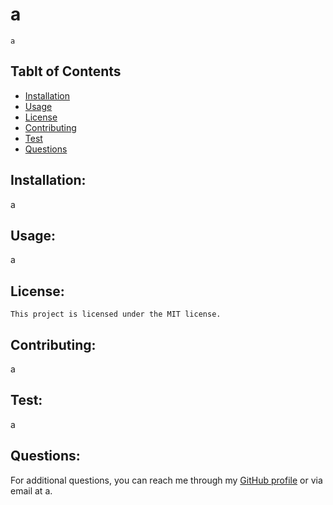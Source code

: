 
# a
    a
        
## Tablt of Contents
- [Installation](#installation)
- [Usage](#usage)
- [License](#license)
- [Contributing](#contributing)
- [Test](#test)
- [Questions](#questions)

## Installation:
a

## Usage:
a

## License:

    This project is licensed under the MIT license.

## Contributing:
a

## Test:
a

## Questions:
For additional questions, you can reach me through my [GitHub profile](https://github.com/a) or via email at a.
        